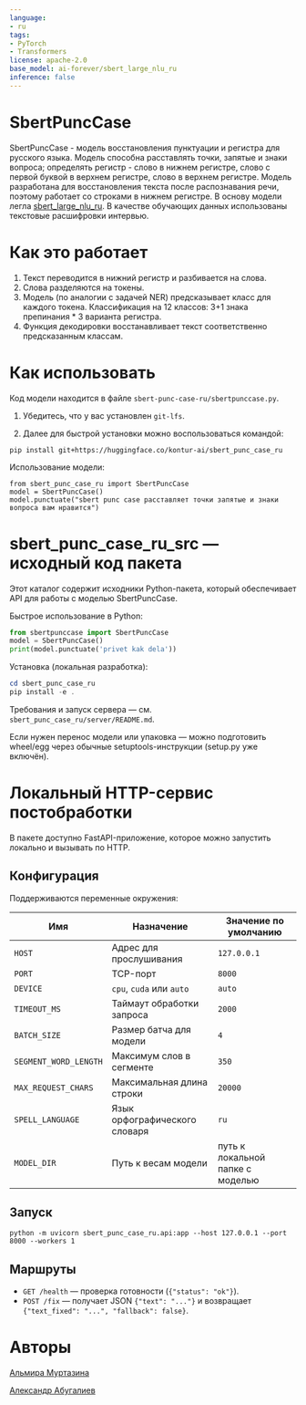 ```yaml
---
language:
- ru
tags:
- PyTorch
- Transformers
license: apache-2.0
base_model: ai-forever/sbert_large_nlu_ru
inference: false
---
```


# SbertPuncCase

SbertPuncCase - модель восстановления пунктуации и регистра для русского языка. Модель способна расставлять точки, запятые и знаки вопроса; 
определять регистр - слово в нижнем регистре, слово с первой буквой в верхнем регистре, слово в верхнем регистре.
Модель разработана для восстановления текста после распознавания речи, поэтому работает со строками в нижнем регистре.
В основу модели легла [sbert_large_nlu_ru](https://huggingface.co/sberbank-ai/sbert_large_nlu_ru). 
В качестве обучающих данных использованы текстовые расшифровки интервью.

# Как это работает

1. Текст переводится в нижний регистр и разбивается на слова.
2. Слова разделяются на токены.
3. Модель (по аналогии с задачей NER) предсказывает класс для каждого токена. Классификация на 12 классов: 3+1 знака препинания * 3 варианта регистра.
4. Функция декодировки восстанавливает текст соответственно предсказанным классам.

# Как использовать

Код модели находится в файле `sbert-punc-case-ru/sbertpunccase.py`.

1. Убедитесь, что у вас установлен `git-lfs`.

2. Далее для быстрой установки можно воспользоваться командой:

```
pip install git+https://huggingface.co/kontur-ai/sbert_punc_case_ru
```

Использование модели:
```
from sbert_punc_case_ru import SbertPuncCase
model = SbertPuncCase()
model.punctuate("sbert punc case расставляет точки запятые и знаки вопроса вам нравится")
```

# sbert_punc_case_ru_src — исходный код пакета

Этот каталог содержит исходники Python-пакета, который обеспечивает API для работы с моделью SbertPuncCase.

Быстрое использование в Python:

```python
from sbertpunccase import SbertPuncCase
model = SbertPuncCase()
print(model.punctuate('privet kak dela'))
```

Установка (локальная разработка):

```powershell
cd sbert_punc_case_ru
pip install -e .
```

Требования и запуск сервера — см. `sbert_punc_case_ru/server/README.md`.

Если нужен перенос модели или упаковка — можно подготовить wheel/egg через обычные setuptools-инструкции (setup.py уже включён).

# Локальный HTTP-сервис постобработки

В пакете доступно FastAPI-приложение, которое можно запустить локально и вызывать по HTTP.

## Конфигурация

Поддерживаются переменные окружения:

| Имя | Назначение | Значение по умолчанию |
| --- | --- | --- |
| `HOST` | Адрес для прослушивания | `127.0.0.1` |
| `PORT` | TCP-порт | `8000` |
| `DEVICE` | `cpu`, `cuda` или `auto` | `auto` |
| `TIMEOUT_MS` | Таймаут обработки запроса | `2000` |
| `BATCH_SIZE` | Размер батча для модели | `4` |
| `SEGMENT_WORD_LENGTH` | Максимум слов в сегменте | `350` |
| `MAX_REQUEST_CHARS` | Максимальная длина строки | `20000` |
| `SPELL_LANGUAGE` | Язык орфографического словаря | `ru` |
| `MODEL_DIR` | Путь к весам модели | путь к локальной папке с моделью |

## Запуск

```
python -m uvicorn sbert_punc_case_ru.api:app --host 127.0.0.1 --port 8000 --workers 1
```

## Маршруты

- `GET /health` — проверка готовности (`{"status": "ok"}`).
- `POST /fix` — получает JSON `{"text": "..."}` и возвращает `{"text_fixed": "...", "fallback": false}`.

# Авторы

[Альмира Муртазина](https://github.com/almiradreamer)

[Александр Абугалиев](https://github.com/Squire-tomsk)